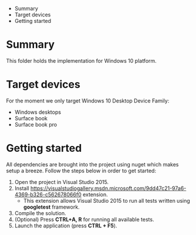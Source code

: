 <!-- MarkdownTOC -->

- Summary
- Target devices
- Getting started

<!-- /MarkdownTOC -->


# Summary

This folder holds the implementation for Windows 10 platform.

# Target devices

For the moment we only target Windows 10 Desktop Device Family:

* Windows desktops
* Surface book
* Surface book pro

# Getting started

All dependencies are brought into the project using nuget which makes setup a breeze. Follow the steps below in order to get started:

1. Open the project in Visual Studio 2015.
1. Install https://visualstudiogallery.msdn.microsoft.com/9dd47c21-97a6-4369-b326-c562678066f0 extension.
    * This extension allows Visual Studio 2015 to run all tests written using **googletest** framework.
1. Compile the solution.
1. (Optional) Press **CTRL+A, R** for running all available tests.
1. Launch the application (press **CTRL + F5**).
